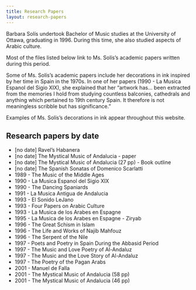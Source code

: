 ```yaml
---
title: Research Papers
layout: research-papers
---
```


Barbara Solís undertook Bachelor of Music studies at the University of Ottawa, graduating in 1996. During this time, she also studied aspects of Arabic culture.

Most of the files listed below link to Ms. Solís’s academic papers written during this period.

Some of Ms. Solís’s academic papers include her decorations in ink inspired by her time in Spain in the 1970s. In one of her papers (1990 - La Musica Espanol del Sigio XIX), she explained that her “artwork has… been extracted from the memories I hold from studying countless balconies, cathedrals and anything which pertained to 19th century Spain. It therefore is not meaningless scribble but has significance.”

Examples of Ms. Solís’s decorations in ink appear throughout this website.

## Research papers by date

* \[no date] Ravel’s Habanera
* \[no date] The Mystical Music of Andalucia - paper
* \[no date] The Mystical Music of Andalucia (27 pp) - Book outline
* \[no date] The Spanish Sonatas of Domenico Scarlatti
* 1989 - The Music of the Middle Ages
* 1990 - La Musica Espanol del Sigio XIX
* 1990 - The Dancing Spaniards
* 1991 - La Musica Antigua de Andalucia
* 1993 - El Sonido LeJano
* 1993 - Four Papers on Arabic Culture
* 1993 - La Musica de los Arabes en Espagne
* 1995 - La Musica de los Arabes en Espagne - Ziryab
* 1996 - The Great Schism in Islam
* 1996 - The Life and Works of Najib Mahfouz
* 1996 - The Serpent of the Nile
* 1997 - Poets and Poetry in Spain During the Abbasid Period
* 1997 - The Music and Love Poetry of Al-Andaluz
* 1997 - The Music and the Love Story of Al-Andaluz
* 1997 - The Poetry of the Pagan Arabs
* 2001 - Manuel de Falla
* 2001 - The Mystical Music of Andalucia (58 pp)
* 2001 - The Mystical Music of Andalucia (46 pp)
